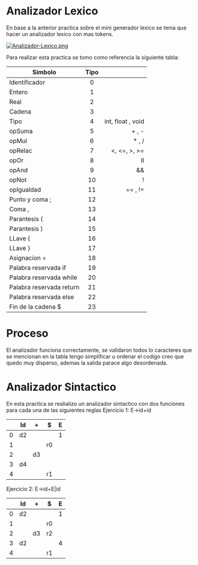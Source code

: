 # Analizador Lexico #
  
  En base a la anterior practica sobre el mini generador lexico se tenia que hacer un analizador lexico con mas tokens.

[![Analizador-Lexico.png](https://i.postimg.cc/KjxQnJHH/Analizador-Lexico.png)](https://postimg.cc/gXtvpqdV)

Para realizar esta practica se tomo como referencia la siguiente tabla:


| Simbolo        | Tipo           |   |
| ------------- |:-------------:| -----:|
| Identificador | 0 | |
| Entero      |  1  |    |
| Real |  2  |    |
| Cadena | 3 |
| Tipo | 4 | int, float , void |
| opSuma | 5 | + , - |
| opMul | 6 | * , / |
| opRelac | 7 | <, <=, >, >= |
| opOr | 8 | II |
| opAnd | 9 | && |
| opNot | 10 | ! |
| opIgualdad | 11 | == , != | 
| Punto y coma ; | 12
| Coma , | 13
| Parantesis ( | 14
| Parantesis ) | 15
| LLave { | 16
| LLave } | 17
| Asignacion = | 18
| Palabra reservada if | 19
| Palabra reservada while | 20
| Palabra reservada return | 21
| Palabra reservada else | 22
| Fin de la cadena $ | 23

  # Proceso #
  
  El analizador funciona correctamente, se validaron todos lo caracteres que se mencionan en la tabla 
  tengo simplificar u ordenar el codigo creo que quedo muy disperso, ademas la salida parace algo desordenada. 
  
  # Analizador Sintactico #
  En esta practica se realializo un analizador sintactico con dos funciones para cada una de las siguientes reglas
  Ejercicio 1: E->id+id
  
  |   | Id | + | $ | E |
  | - |:--:|:-:|:-:|:-:|
  | 0 | d2 |   |   | 1 |
  | 1 |    |   |r0 |   | 
  | 2 |    | d3|   |   |   
  | 3 | d4 |   |   |   | 
  | 4 |    |   | r1|   | 
  
  Ejercicio 2: E->id+E|id
  
  |   | Id | + | $ | E |
  | - |:--:|:-:|:-:|:-:|
  | 0 | d2 |   |   | 1 |
  | 1 |    |   |r0 |   | 
  | 2 |    | d3|r2 |   |   
  | 3 | d2 |   |   | 4 | 
  | 4 |    |   | r1|   | 
  


  
